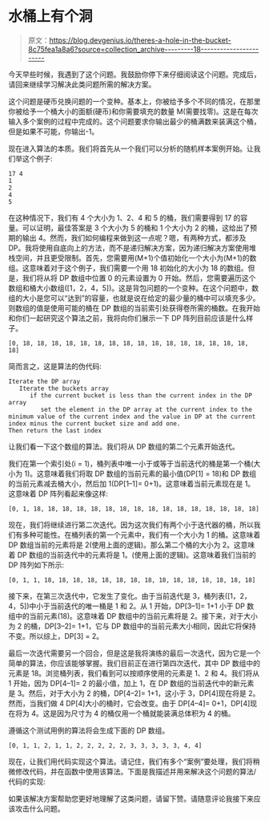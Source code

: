 # 水桶上有个洞

> 原文：<https://blog.devgenius.io/theres-a-hole-in-the-bucket-8c75fea1a8a6?source=collection_archive---------18----------------------->

今天早些时候，我遇到了这个问题。我鼓励你停下来仔细阅读这个问题。完成后，请回来继续学习解决此类问题所需的解决方案。

这个问题是硬币兑换问题的一个变种。基本上，你被给予多个不同的情况，在那里你被给予一个桶大小的面额(硬币)和你需要填充的数量 M(需要找零)。这是在每次输入多个案例的过程中完成的。这个问题要求你输出最少的桶满数来装满这个桶，但是如果不可能，你输出-1。

现在进入算法的本质。我们将首先从一个我们可以分析的随机样本案例开始。让我们举这个例子:

```
17 4
1
2
4
5
```

在这种情况下，我们有 4 个大小为 1、2、4 和 5 的桶，我们需要得到 17 的容量。可以证明，最佳答案是 3 个大小为 5 的桶和 1 个大小为 2 的桶，这给出了预期的输出 4。然而，我们如何编程来做到这一点呢？嗯，有两种方式，都涉及 DP。我将使用自底向上的方法，而不是递归解决方案，因为递归解决方案使用堆栈空间，并且更受限制。首先，您需要用(M+1)个值初始化一个大小为(M+1)的数组。这意味着对于这个例子，我们需要一个用 18 初始化的大小为 18 的数组。但是，我们将从将 DP 数组中位置 0 的元素设置为 0 开始。然后，您需要遍历这个数组和桶大小数组([1，2，4，5])。这是背包问题的一个变种。在这个问题中，数组的大小是您可以“达到”的容量，也就是说在给定的最少量的桶中可以填充多少。则数组的值是使用可能的桶在 DP 数组的当前索引处获得卷所需的桶数。在我开始和你们一起研究这个算法之前，我将向你们展示一下 DP 阵列目前应该是什么样子。

```
[0, 18, 18, 18, 18, 18, 18, 18, 18, 18, 18, 18, 18, 18, 18, 18, 18, 18]
```

简而言之，这是算法的伪代码:

```
Iterate the DP array
   Iterate the buckets array
      if the current bucket is less than the current index in the DP array
         set the element in the DP array at the current index to the minimum value of the current index and the value in DP at the current index minus the current bucket size and add one. 
Then return the last index
```

让我们看一下这个数组的算法。我们将从 DP 数组的第二个元素开始迭代。

我们在第一个索引处(i = 1)，桶列表中唯一小于或等于当前迭代的桶是第一个桶(大小为 1)。这意味着我们将取 DP 数组的当前元素的最小值(DP[1] = 18)和 DP 数组的当前元素减去桶大小，然后加 1(DP[1–1]= 0+1)。这意味着当前元素现在是 1。这意味着 DP 阵列看起来像这样:

```
[0, 1, 18, 18, 18, 18, 18, 18, 18, 18, 18, 18, 18, 18, 18, 18, 18, 18]
```

现在，我们将继续进行第二次迭代。因为这次我们有两个小于迭代器的桶，所以我们有多种可能性。在桶列表的第一个元素中，我们有一个大小为 1 的桶。这意味着 DP 数组当前的元素将是 2(使用上面的逻辑)。那么第二个桶的大小为 2。这意味着 DP 数组的当前迭代中的元素将是 1。(使用上面的逻辑)。这意味着我们当前的 DP 阵列如下所示:

```
[0, 1, 1, 18, 18, 18, 18, 18, 18, 18, 18, 18, 18, 18, 18, 18, 18, 18]
```

接下来，在第三次迭代中，它发生了变化。由于当前迭代是 3，桶列表([1，2，4，5])中小于当前迭代的唯一桶是 1 和 2。从 1 开始，DP[3–1]= 1+1 小于 DP 数组中的当前元素(18)。这意味着 DP 数组中的当前元素将是 2。接下来，对于大小为 2 的桶，DP[3–2]= 1+1，它与 DP 数组中的当前元素大小相同，因此它将保持不变。所以综上，DP[3] = 2。

最后一次迭代需要另一个回合，但是这是我将演练的最后一次迭代，因为它是一个简单的算法，你应该能够掌握。我们目前正在进行第四次迭代，其中 DP 数组中的元素是 18。浏览桶列表，我们看到可以按顺序使用的元素是 1、2 和 4。我们将从 1 开始，因为 DP[4–1]= 2 的最小值，加上 1，在 DP 数组的当前迭代中的新元素是 3。然后，对于大小为 2 的桶，DP[4–2]= 1+1，这小于 3，DP[4]现在将是 2。然而，当我们做 4 DP[4]大小的桶时，它会改变。由于 DP[4–4]= 0+1，DP[4]现在将为 4。这是因为尺寸为 4 的桶仅用一个桶就能装满总体积为 4 的桶。

遵循这个测试用例的算法将会生成下面的 DP 数组。

```
[0, 1, 1, 2, 1, 1, 2, 2, 2, 2, 2, 3, 3, 3, 3, 3, 4, 4]
```

现在，让我们用代码实现这个算法。请记住，我们有多个“案例”要处理，我们将稍微修改代码，并在函数中使用该算法。下面是我描述并用来解决这个问题的算法/代码的实现:

如果该解决方案帮助您更好地理解了这类问题，请留下赞。请随意评论我接下来应该攻击什么问题。